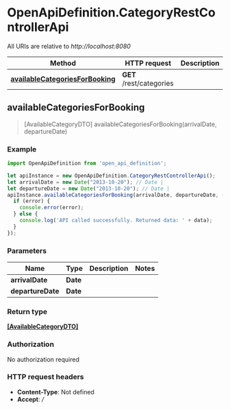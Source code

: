 # OpenApiDefinition.CategoryRestControllerApi

All URIs are relative to *http://localhost:8080*

Method | HTTP request | Description
------------- | ------------- | -------------
[**availableCategoriesForBooking**](CategoryRestControllerApi.md#availableCategoriesForBooking) | **GET** /rest/categories | 



## availableCategoriesForBooking

> [AvailableCategoryDTO] availableCategoriesForBooking(arrivalDate, departureDate)



### Example

```javascript
import OpenApiDefinition from 'open_api_definition';

let apiInstance = new OpenApiDefinition.CategoryRestControllerApi();
let arrivalDate = new Date("2013-10-20"); // Date | 
let departureDate = new Date("2013-10-20"); // Date | 
apiInstance.availableCategoriesForBooking(arrivalDate, departureDate, (error, data, response) => {
  if (error) {
    console.error(error);
  } else {
    console.log('API called successfully. Returned data: ' + data);
  }
});
```

### Parameters


Name | Type | Description  | Notes
------------- | ------------- | ------------- | -------------
 **arrivalDate** | **Date**|  | 
 **departureDate** | **Date**|  | 

### Return type

[**[AvailableCategoryDTO]**](AvailableCategoryDTO.md)

### Authorization

No authorization required

### HTTP request headers

- **Content-Type**: Not defined
- **Accept**: */*

